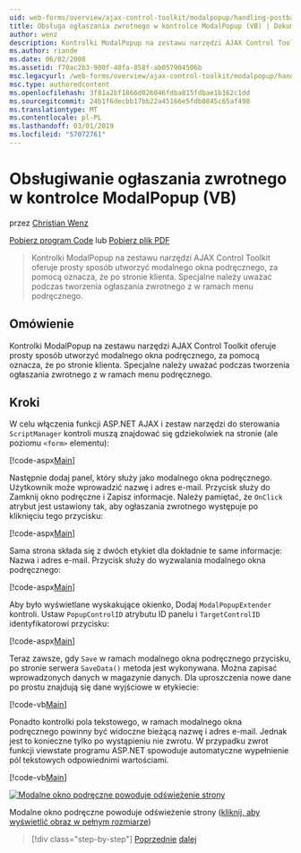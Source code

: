 ```yaml
---
uid: web-forms/overview/ajax-control-toolkit/modalpopup/handling-postbacks-from-a-modalpopup-vb
title: Obsługa ogłaszania zwrotnego w kontrolce ModalPopup (VB) | Dokumentacja firmy Microsoft
author: wenz
description: Kontrolki ModalPopup na zestawu narzędzi AJAX Control Toolkit oferuje prosty sposób utworzyć modalnego okna podręcznego, za pomocą oznacza, że po stronie klienta. Specjalne należy zachować ostrożność podczas pos...
ms.author: riande
ms.date: 06/02/2008
ms.assetid: f70ac2b3-900f-40fa-858f-ab057904506b
msc.legacyurl: /web-forms/overview/ajax-control-toolkit/modalpopup/handling-postbacks-from-a-modalpopup-vb
msc.type: authoredcontent
ms.openlocfilehash: 3f81a2bf1866d026046fdba815fdbae1b162c1dd
ms.sourcegitcommit: 24b1f6decbb17bb22a45166e5fdb0845c65af498
ms.translationtype: MT
ms.contentlocale: pl-PL
ms.lasthandoff: 03/01/2019
ms.locfileid: "57072761"
---
```

<a name="handling-postbacks-from-a-modalpopup-vb"></a>Obsługiwanie ogłaszania zwrotnego w kontrolce ModalPopup (VB)
====================
przez [Christian Wenz](https://github.com/wenz)

[Pobierz program Code](http://download.microsoft.com/download/2/4/0/24052038-f942-4336-905b-b60ae56f0dd5/ModalPopup3.vb.zip) lub [Pobierz plik PDF](http://download.microsoft.com/download/b/6/a/b6ae89ee-df69-4c87-9bfb-ad1eb2b23373/modalpopup3VB.pdf)

> Kontrolki ModalPopup na zestawu narzędzi AJAX Control Toolkit oferuje prosty sposób utworzyć modalnego okna podręcznego, za pomocą oznacza, że po stronie klienta. Specjalne należy uważać podczas tworzenia ogłaszania zwrotnego z w ramach menu podręcznego.


## <a name="overview"></a>Omówienie

Kontrolki ModalPopup na zestawu narzędzi AJAX Control Toolkit oferuje prosty sposób utworzyć modalnego okna podręcznego, za pomocą oznacza, że po stronie klienta. Specjalne należy uważać podczas tworzenia ogłaszania zwrotnego z w ramach menu podręcznego.

## <a name="steps"></a>Kroki

W celu włączenia funkcji ASP.NET AJAX i zestaw narzędzi do sterowania `ScriptManager` kontroli muszą znajdować się gdziekolwiek na stronie (ale poziomu `<form>` elementu):

[!code-aspx[Main](handling-postbacks-from-a-modalpopup-vb/samples/sample1.aspx)]

Następnie dodaj panel, który służy jako modalnego okna podręcznego. Użytkownik może wprowadzić nazwę i adres e-mail. Przycisk służy do Zamknij okno podręczne i Zapisz informacje. Należy pamiętać, że `OnClick` atrybut jest ustawiony tak, aby ogłaszania zwrotnego występuje po kliknięciu tego przycisku:

[!code-aspx[Main](handling-postbacks-from-a-modalpopup-vb/samples/sample2.aspx)]

Sama strona składa się z dwóch etykiet dla dokładnie te same informacje: Nazwa i adres e-mail. Przycisk służy do wyzwalania modalnego okna podręcznego:

[!code-aspx[Main](handling-postbacks-from-a-modalpopup-vb/samples/sample3.aspx)]

Aby było wyświetlane wyskakujące okienko, Dodaj `ModalPopupExtender` kontroli. Ustaw `PopupControlID` atrybutu ID panelu i `TargetControlID` identyfikatorowi przycisku:

[!code-aspx[Main](handling-postbacks-from-a-modalpopup-vb/samples/sample4.aspx)]

Teraz zawsze, gdy `Save` w ramach modalnego okna podręcznego przycisku, po stronie serwera `SaveData()` metoda jest wykonywana. Można zapisać wprowadzonych danych w magazynie danych. Dla uproszczenia nowe dane po prostu znajdują się dane wyjściowe w etykiecie:

[!code-vb[Main](handling-postbacks-from-a-modalpopup-vb/samples/sample5.vb)]

Ponadto kontrolki pola tekstowego, w ramach modalnego okna podręcznego powinny być widoczne bieżącą nazwę i adres e-mail. Jednak jest to konieczne tylko po wystąpieniu nie zwrotu. W przypadku zwrot funkcji viewstate programu ASP.NET spowoduje automatyczne wypełnienie pól tekstowych odpowiednimi wartościami.

[!code-vb[Main](handling-postbacks-from-a-modalpopup-vb/samples/sample6.vb)]


[![Modalne okno podręczne powoduje odświeżenie strony](handling-postbacks-from-a-modalpopup-vb/_static/image2.png)](handling-postbacks-from-a-modalpopup-vb/_static/image1.png)

Modalne okno podręczne powoduje odświeżenie strony ([kliknij, aby wyświetlić obraz w pełnym rozmiarze](handling-postbacks-from-a-modalpopup-vb/_static/image3.png))

> [!div class="step-by-step"]
> [Poprzednie](using-modalpopup-with-a-repeater-control-vb.md)
> [dalej](positioning-a-modalpopup-vb.md)

